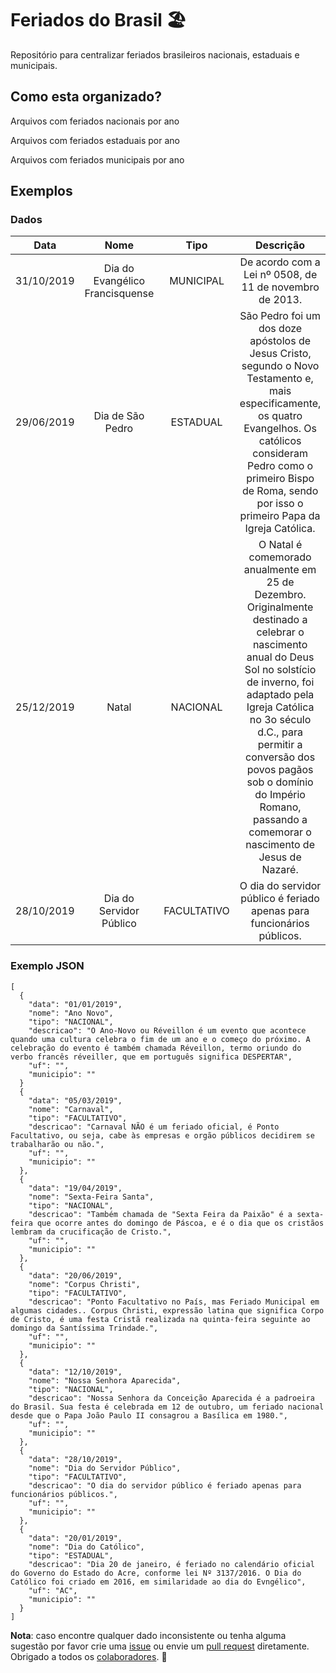 

# Feriados do Brasil 🏖️
Repositório para centralizar feriados brasileiros nacionais, estaduais e municipais.

## Como esta organizado?
Arquivos com feriados nacionais por ano

Arquivos com feriados estaduais por ano

Arquivos com feriados municipais por ano

## Exemplos

### Dados
| Data |  Nome  | Tipo | Descrição|       UF| Município|
|:-----------:|:-------------------:|:---------:|:--:|:-----------------:|:-------:|
|   31/10/2019| Dia do Evangélico Francisquense     |     MUNICIPAL| De acordo com a Lei nº 0508, de 11 de novembro de 2013.| ES|    Barra de São Francisco    | 
|   29/06/2019| Dia de São Pedro|     ESTADUAL| São Pedro foi um dos doze apóstolos de Jesus Cristo, segundo o Novo Testamento e, mais especificamente, os quatro Evangelhos. Os católicos consideram Pedro como o primeiro Bispo de Roma, sendo por isso o primeiro Papa da Igreja Católica.| AL     |       | 
|   25/12/2019| Natal|     NACIONAL    | O Natal é comemorado anualmente em 25 de Dezembro. Originalmente destinado a celebrar o nascimento anual do Deus Sol no solstício de inverno, foi adaptado pela Igreja Católica no 3o século d.C., para permitir a conversão dos povos pagãos sob o domínio do Império Romano, passando a comemorar o nascimento de Jesus de Nazaré.|           |      | 
|   28/10/2019| Dia do Servidor Público|     FACULTATIVO| O dia do servidor público é feriado apenas para funcionários públicos.|  | | 


### Exemplo JSON

```
[
  {
    "data": "01/01/2019",
    "nome": "Ano Novo",
    "tipo": "NACIONAL",
    "descricao": "O Ano-Novo ou Réveillon é um evento que acontece quando uma cultura celebra o fim de um ano e o começo do próximo. A celebração do evento é também chamada Réveillon, termo oriundo do verbo francês réveiller, que em português significa DESPERTAR",
    "uf": "",
    "municipio": ""
  }
  {
    "data": "05/03/2019",
    "nome": "Carnaval",
    "tipo": "FACULTATIVO",
    "descricao": "Carnaval NÃO é um feriado oficial, é Ponto Facultativo, ou seja, cabe às empresas e orgão públicos decidirem se trabalharão ou não.",
    "uf": "",
    "municipio": ""
  },
  {
    "data": "19/04/2019",
    "nome": "Sexta-Feira Santa",
    "tipo": "NACIONAL",
    "descricao": "Também chamada de "Sexta Feira da Paixão" é a sexta-feira que ocorre antes do domingo de Páscoa, e é o dia que os cristãos lembram da crucificação de Cristo.",
    "uf": "",
    "municipio": ""
  },
  {
    "data": "20/06/2019",
    "nome": "Corpus Christi",
    "tipo": "FACULTATIVO",
    "descricao": "Ponto Facultativo no País, mas Feriado Municipal em algumas cidades.. Corpus Christi, expressão latina que significa Corpo de Cristo, é uma festa Cristã realizada na quinta-feira seguinte ao domingo da Santíssima Trindade.",
    "uf": "",
    "municipio": ""
  },
  {
    "data": "12/10/2019",
    "nome": "Nossa Senhora Aparecida",
    "tipo": "NACIONAL",
    "descricao": "Nossa Senhora da Conceição Aparecida é a padroeira do Brasil. Sua festa é celebrada em 12 de outubro, um feriado nacional desde que o Papa João Paulo II consagrou a Basílica em 1980.",
    "uf": "",
    "municipio": ""
  },
  {
    "data": "28/10/2019",
    "nome": "Dia do Servidor Público",
    "tipo": "FACULTATIVO",
    "descricao": "O dia do servidor público é feriado apenas para funcionários públicos.",
    "uf": "",
    "municipio": ""
  },
  {
    "data": "20/01/2019",
    "nome": "Dia do Católico",
    "tipo": "ESTADUAL",
    "descricao": "Dia 20 de janeiro, é feriado no calendário oficial do Governo do Estado do Acre, conforme lei Nº 3137/2016. O Dia do Católico foi criado em 2016, em similaridade ao dia do Evngélico",
    "uf": "AC",
    "municipio": ""
  }
]

```

**Nota**: caso encontre qualquer dado inconsistente ou tenha alguma sugestão por favor crie uma [issue](https://github.com/joaopbini/feriados-brasil/issues) ou envie um [pull request](https://github.com/joaopbini/feriados-brasil/pulls) diretamente. Obrigado a todos os [colaboradores](https://github.com/joaopbini/feriados-brasil/graphs/contributors). 🙌
